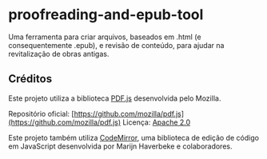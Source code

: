 # proofreading-and-epub-tool
 Uma ferramenta para criar arquivos, baseados em .html (e consequentemente .epub), e revisão de conteúdo, para ajudar na revitalização de obras antigas. 

## Créditos

Este projeto utiliza a biblioteca [PDF.js](https://mozilla.github.io/pdf.js/) desenvolvida pelo Mozilla.

Repositório oficial: [https://github.com/mozilla/pdf.js](https://github.com/mozilla/pdf.js)
Licença: [Apache 2.0](https://github.com/mozilla/pdf.js/blob/master/LICENSE)

Este projeto também utiliza [CodeMirror](https://codemirror.net/), uma biblioteca de edição de código em JavaScript desenvolvida por Marijn Haverbeke e colaboradores.
